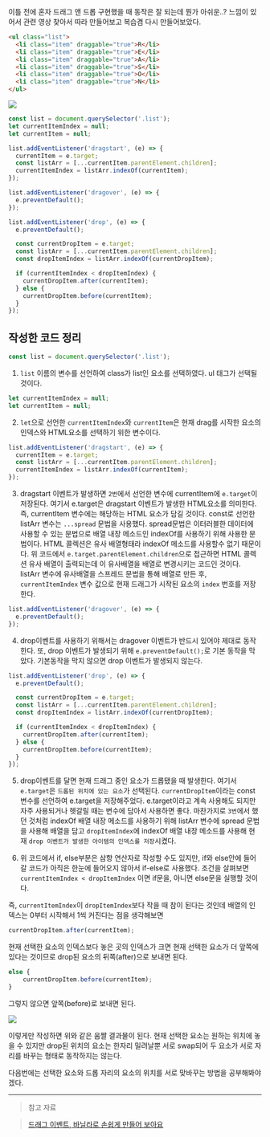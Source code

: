 이틀 전에 혼자 드래그 앤 드롭 구현했을 때 동작은 잘 되는데 뭔가 아쉬운..? 느낌이 있어서 관련 영상 찾아서 따라 만들어보고 복습겸 다시 만들어보았다.

```html
<ul class="list">
  <li class="item" draggable="true">R</li>
  <li class="item" draggable="true">E</li>
  <li class="item" draggable="true">A</li>
  <li class="item" draggable="true">S</li>
  <li class="item" draggable="true">O</li>
  <li class="item" draggable="true">N</li>
</ul>
```

![](https://velog.velcdn.com/images/reasonz/post/74085f57-dd6d-4ad7-a94a-a63c7f26ce7f/image.png)

```javascript
const list = document.querySelector('.list');
let currentItemIndex = null;
let currentItem = null;

list.addEventListener('dragstart', (e) => {
  currentItem = e.target;
  const listArr = [...currentItem.parentElement.children];
  currentItemIndex = listArr.indexOf(currentItem);
});

list.addEventListener('dragover', (e) => {
  e.preventDefault();
});

list.addEventListener('drop', (e) => {
  e.preventDefault();

  const currentDropItem = e.target;
  const listArr = [...currentItem.parentElement.children];
  const dropItemIndex = listArr.indexOf(currentDropItem);

  if (currentItemIndex < dropItemIndex) {
    currentDropItem.after(currentItem);
  } else {
    currentDropItem.before(currentItem);
  }
});
```

## 작성한 코드 정리

```javascript
const list = document.querySelector('.list');
```

1. `list` 이름의 변수를 선언하여 class가 list인 요소를 선택하였다. ul 태그가 선택될 것이다.

```javascript
let currentItemIndex = null;
let currentItem = null;
```

2. `let`으로 선언한 `currentItemIndex`와 `currentItem`은 현재 drag를 시작한 요소의 인덱스와 HTML요소를 선택하기 위한 변수이다.

```javascript
list.addEventListener('dragstart', (e) => {
  currentItem = e.target;
  const listArr = [...currentItem.parentElement.children];
  currentItemIndex = listArr.indexOf(currentItem);
});
```

3. dragstart 이벤트가 발생하면 `2번`에서 선언한 변수에 currentItem에 `e.target`이 저장된다.
   여기서 e.target은 dragstart 이벤트가 발생한 HTML요소를 의미한다. 즉, currentItem 변수에는 해당하는 HTML 요소가 담길 것이다.
   const로 선언한 listArr 변수는 `...spread` 문법을 사용했다. spread문법은 이터러블한 데이터에 사용할 수 있는 문법으로 배열 내장 메소드인 indexOf를 사용하기 위해 사용한 문법이다. HTML 콜렉션은 유사 배열형태라 indexOf 메소드를 사용할수 없기 때문이다.
   위 코드에서 `e.target.parentElement.children`으로 접근하면 HTML 콜렉션 유사 배열이 출력되는데 이 유사배열을 배열로 변경시키는 코드인 것이다.
   listArr 변수에 유사배열을 스프레드 문법을 통해 배열로 만든 후, `currentItemIndex` 변수 값으로 현재 드래그가 시작된 요소의 `index` 번호를 저장한다.

```javascript
list.addEventListener('dragover', (e) => {
  e.preventDefault();
});
```

4. drop이벤트를 사용하기 위해서는 dragover 이벤트가 반드시 있어야 제대로 동작한다. 또, drop 이벤트가 발생되기 위해 `e.preventDefault();`로 기본 동작을 막았다. 기본동작을 막지 않으면 drop 이벤트가 발생되지 않는다.

```javascript
list.addEventListener('drop', (e) => {
  e.preventDefault();

  const currentDropItem = e.target;
  const listArr = [...currentItem.parentElement.children];
  const dropItemIndex = listArr.indexOf(currentDropItem);

  if (currentItemIndex < dropItemIndex) {
    currentDropItem.after(currentItem);
  } else {
    currentDropItem.before(currentItem);
  }
});
```

5. drop이벤트를 달면 현재 드래그 중인 요소가 드롭됐을 때 발생한다. 여기서 `e.target`은 `드롭된 위치에 있는 요소`가 선택된다.
   `currentDropItem`이라는 const 변수를 선언하여 e.target을 저장해주었다. e.target이라고 계속 사용해도 되지만 자주 사용되거나 헷갈릴 때는 변수에 담아서 사용하면 좋다.
   마찬가지로 `3번`에서 했던 것처럼 indexOf 배열 내장 메소드를 사용하기 위해 listArr 변수에 spread 문법을 사용해 배열을 담고 `dropItemIndex`에 indexOf 배열 내장 메소드를 사용해 현재 `drop 이벤트가 발생한 아이템의 인덱스를 저장`시켰다.

6. 위 코드에서 if, else부분은 삼항 연산자로 작성할 수도 있지만, if와 else안에 들어갈 코드가 아직은 한눈에 들어오지 않아서 if-else로 사용했다.
   조건을 살펴보면 `currentItemIndex < dropItemIndex` 이면 if문을, 아니면 else문을 실행할 것이다.

즉, `currentItemIndex`이 `dropItemIndex`보다 작을 때 참이 된다는 것인데 배열의 인덱스는 0부터 시작해서 1씩 커진다는 점을 생각해보면

```javascript
currentDropItem.after(currentItem);
```

현재 선택한 요소의 인덱스보다 놓은 곳의 인덱스가 크면 현재 선택한 요소가 더 앞쪽에 있다는 것이므로 drop된 요소의 뒤쪽(after)으로 보내면 된다.

```javascript
else {
    currentDropItem.before(currentItem);
}
```

그렇지 않으면 앞쪽(before)로 보내면 된다.

![](https://velog.velcdn.com/images/reasonz/post/0847a884-a997-4e52-b1db-64f7379c31ea/image.gif)

이렇게만 작성하면 위와 같은 움짤 결과물이 된다.
현재 선택한 요소는 원하는 위치에 놓을 수 있지만 drop된 위치의 요소는 한자리 밀려날뿐 서로 swap되어 두 요소가 서로 자리를 바꾸는 형태로 동작하지는 않는다.

다음번에는 선택한 요소와 드롭 자리의 요소의 위치를 서로 맞바꾸는 방법을 공부해봐야겠다.

---

> 참고 자료

> [드래그 이벤트, 바닐라로 손쉽게 만들어 보아요](https://www.youtube.com/watch?v=RkuoX9eeOEc&ab_channel=%EB%8D%B0%EB%B8%8C%EB%A6%AC)
